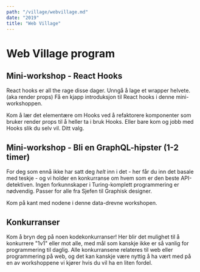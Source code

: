 ```yaml
---
path: "/village/webvillage.md"
date: "2019"
title: "Web Village"
---
```


# Web Village program

## Mini-workshop - React Hooks
React hooks er all the rage disse dager. Unngå å lage et wrapper helvete. (aka render props) Få en kjapp introduksjon til React hooks i denne mini-workshoppen.

Kom å lær det elementære om Hooks ved å refaktorere komponenter som bruker render props til å heller ta i bruk Hooks. Eller bare kom og jobb med Hooks slik du selv vil. Ditt valg.

## Mini-workshop - Bli en GraphQL-hipster (1-2 timer)
For deg som ennå ikke har satt deg _helt_ inn i det - her får du inn det basale med teskje - og vi holder en konkurranse om hvem som er den beste API-detektiven. Ingen forkunnskaper i Turing-komplett programmering er nødvendig. Passer for alle fra Sjefen til Graphisk designer.

Kom på kant med nodene i denne data-drevne workshopen.

## Konkurranser
Kom å bryn deg på noen kodekonkurranser! Her blir det mulighet til å konkurrere "1v1" eller mot alle, med mål som kanskje ikke er så vanlig for programmering til daglig. Alle konkurransene relateres til web eller programmering på web, og det kan kanskje være nyttig å ha vært med på en av workshoppene vi kjører hvis du vil ha en liten fordel.